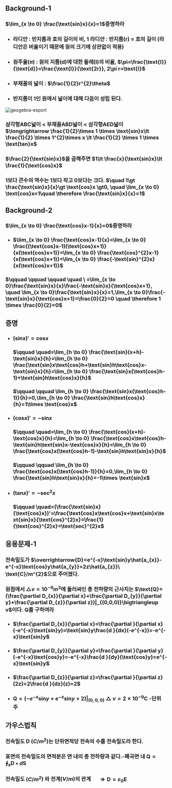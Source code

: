 ## Background-1

### $\lim_{x \to 0} \frac{\text{sin}x}{x}=1$증명하라
+ ### 라디안 : 반지름과 호의 길이의 비, 1 라디안 : 반지름(r) = 호의 길이 (라디안은 비율이기 때문에 원의 크기에 상관없이 적용)
+ ### 원주율($\pi$) : 원의 지름(d)에 대한 둘레(l)의 비율,  $\pi=\frac{\text{l}}{\text{d}}=\frac{\text{l}}{\text{2r}}, 2\pi r=\text{l}$
+ ### 부채꼴의 넓이 : $\frac{1}{2}r^{2}\theta$
+ ### 반지름이 1인 원에서 넓이에 대해 다음이 성립 된다.
![geogebra-export](https://github.com/DooHub/Electromagnetic_Math/assets/99073912/406ad945-29ae-48b5-b646-e0173c8b154c)

  ### 삼각형ABC넓이 < 부채꼴ABD넓이 < 삼각형AED넓이 $\longrightarrow \frac{1}{2}\times 1 \times \text{sin}x\lt \frac{1}{2} \times 1^{2}\times x \lt \frac{1}{2} \times 1 \times \text{tan}x$
  ### $\frac{2}{\text{sin}x}$을 곱해주면 $1\lt \frac{x}{\text{sin}x}\lt \frac{1}{\text{cos}x}$
  ### 1보다 큰수의 역수는 1보다 작고 0보다는 크다. $\quad 1\gt \frac{\text{sin}x}{x}\gt \text{cos}x \gt0, \quad \lim_{x \to 0} \text{cos}x=1\quad \therefore \frac{\text{sin}x}{x}=1$
## Background-2
### $\lim_{x \to 0} \frac{\text{cos}x-1}{x}=0$증명하라
+ ### $\lim_{x \to 0} \frac{\text{cos}x-1}{x}=\lim_{x \to 0} \frac{(\text{cos}x-1)(\text{cos}x+1)}{x(\text{cos}x+1)}=\lim_{x \to 0} \frac{\text{cos}^{2}x-1}{x(\text{cos}x+1)}=\lim_{x \to 0} \frac{-\text{sin}^{2}x}{x(\text{cos}x+1)}$
### $\qquad \qquad \qquad \quad \ =\lim_{x \to 0}\frac{\text{sin}x}{x}\frac{-\text{sin}x}{\text{cos}x+1}, \quad \lim_{x \to 0}\frac{\text{sin}x}{x}=1,\lim_{x \to 0}\frac{-\text{sin}x}{\text{cos}x+1}=\frac{0}{2}=0 \quad \therefore 1 \times \frac{0}{2}=0$

## 증명
+ ### $(\text{sin}x)'=\text{cos}x$
  ### $\qquad \quad=\lim_{h \to 0} \frac{\text{sin}(x+h)-\text{sin}x}{h}=\lim_{h \to 0} \frac{\text{sin}x\text{cos}h+\text{sin}h\text{cos}x-\text{sin}x}{h}=\lim_{h \to 0} \frac{\text{sin}x(\text{cos}h-1)+\text{sin}h\text{cos}x}{h}$
  ### $\qquad \qquad \lim_{h \to 0} \frac{\text{sin}x(\text{cos}h-1)}{h}=0,\lim_{h \to 0} \frac{\text{sin}h\text{cos}x}{h}=1\times \text{cos}x$
  
+ ### $(\text{cos}x)'=-\text{sin}x$
  ### $\qquad \quad=\lim_{h \to 0} \frac{\text{cos}(x+h)-\text{cos}x}{h}=\lim_{h \to 0} \frac{\text{cos}x\text{cos}h-\text{sin}h\text{sin}x-\text{cos}x}{h}=\lim_{h \to 0} \frac{\text{cos}x(\text{cos}h-1)-\text{sin}h\text{sin}x}{h}$
  ### $\qquad \qquad \lim_{h \to 0} \frac{\text{cos}x(\text{cos}h-1)}{h}=0,\lim_{h \to 0} \frac{\text{sin}h\text{sin}x}{h}=-1\times \text{sin}x$

+ ### $(\text{tan}x)'=-\text{sec}^{2}x$
  ### $\qquad \quad=(\frac{\text{sin}x}{\text{cos}x})'=\frac{\text{cos}x\text{cos}x+\text{sin}x\text{sin}x}{\text{cos}^{2}x}=\frac{1}{\text{cos}^{2}x}=\text{sec}^{2}x$

## 응용문제-1
### 전속밀도가 $\overrightarrow{D}=e^{-x}\text{sin}y\hat{a_{x}}-e^{-x}\text{cos}y\hat{a_{y}}+2z\hat{a_{z}}\ \text{C}/m^{2}$으로 주어졌다.
### 원점에서 $\bigtriangleup v =10^{-9}m^{3}$에 둘러싸인 총 전하량의 근사치는 $\text{Q}=(\frac{\partial D_{x}}{\partial x}+\frac{\partial D_{y}}{\partial y}+\frac{\partial D_{z}}{\partial z})|_{(0,0,0)}\bigtriangleup v$이다. $\text{Q}$를 구하여라
+ ### $\frac{\partial D_{x}}{\partial x}=\frac{\partial }{\partial x}(-e^{-x}\text{sin}y)=\text{sin}y\frac{d }{dx}(-e^{-x})=-e^{-x}\text{sin}y$
+ ### $\frac{\partial D_{y}}{\partial y}=\frac{\partial }{\partial y}(-e^{-x}\text{cos}y)=-e^{-x}\frac{d }{dy}(\text{cos}y)=e^{-x}\text{sin}y$
+ ### $\frac{\partial D_{z}}{\partial z}=\frac{\partial }{\partial z}(2z)=2\frac{d }{dz}(z)=2$
+ ### $\text{Q}=(-e^{-x}\text{sin}y+e^{-x}\text{sin}y+2)|_{(0,0,0)}\bigtriangleup v=2\times 10^{-9}\text{C}$ -단위 주

## 가우스법칙
### 전속밀도 $\text{D}$ $(C/m^{2})$는 단위면적당 전속의 수를 전속밀도라 한다.
### 표면의 전속밀도의 면적분은 면 내의 총 전하량과 같다.-폐곡면 내 $\text{Q}=\oint_{s}^{}\textbf{D}\bullet d\textbf{S}$
### 전속밀도 $(C/m^{2}$) 와 전계($V/m$)의 관계 $\quad \Longrightarrow \text{D}=\varepsilon_{0}\textbf{E}$
